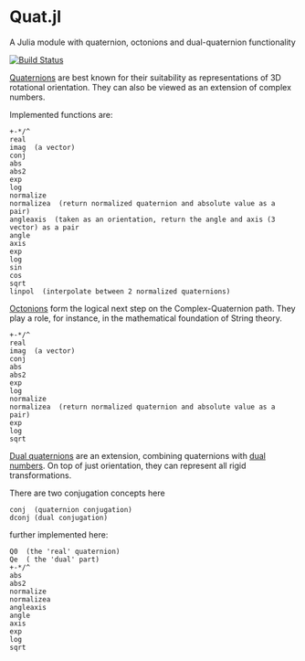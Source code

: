 # Quat.jl
A Julia module with quaternion, octonions and dual-quaternion functionality

[![Build Status](https://travis-ci.org/forio/Quat.jl.png?branch=master)](https://travis-ci.org/forio/Quat.jl)


[Quaternions](http://en.wikipedia.org/wiki/Quaternion) are best known for their suitability
as representations of 3D rotational orientation. They can also be viewed as an extension of complex numbers.

Implemented functions are:  

    +-*/^
    real  
    imag  (a vector)  
    conj  
    abs  
    abs2  
    exp  
    log  
    normalize  
    normalizea  (return normalized quaternion and absolute value as a pair)  
    angleaxis  (taken as an orientation, return the angle and axis (3 vector) as a pair  
    angle  
    axis  
    exp  
    log  
    sin  
    cos  
    sqrt  
    linpol  (interpolate between 2 normalized quaternions)  

[Octonions](http://en.wikipedia.org/wiki/Octonion) form the logical next step on the Complex-Quaternion path.
They play a role, for instance, in the mathematical foundation of String theory.

    +-*/^
    real  
    imag  (a vector)  
    conj  
    abs  
    abs2  
    exp  
    log  
    normalize  
    normalizea  (return normalized quaternion and absolute value as a pair)  
    exp  
    log  
    sqrt  


[Dual quaternions](http://en.wikipedia.org/wiki/Dual_quaternion) are an extension, combining quaternions with 
[dual numbers](https://github.com/scidom/DualNumbers.jl).
On top of just orientation, they can represent all rigid transformations.

There are two conjugation concepts here

    conj  (quaternion conjugation)  
    dconj (dual conjugation)
    
further implemented here:

    Q0  (the 'real' quaternion)  
    Qe  ( the 'dual' part)  
    +-*/^  
    abs  
    abs2  
    normalize  
    normalizea  
    angleaxis  
    angle  
    axis  
    exp  
    log  
    sqrt  

    
